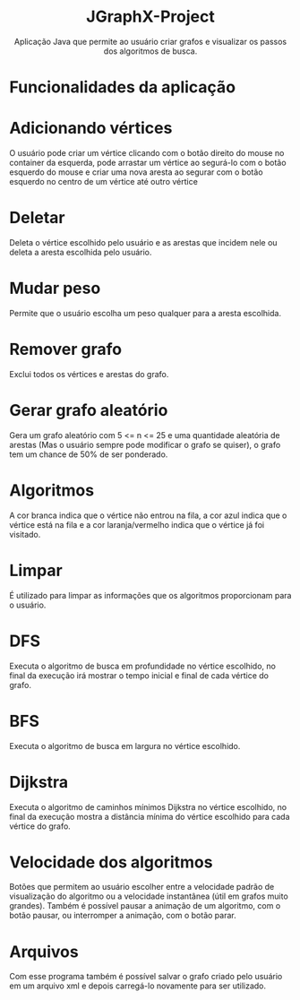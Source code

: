 <h1 align="center">
 <br>JGraphX-Project
</h1>


<p align="center">Aplicação Java que permite ao usuário criar grafos e visualizar os passos dos algoritmos de busca.</p>

# Funcionalidades da aplicação

# Adicionando vértices
O usuário pode criar um vértice clicando com o botão direito do mouse no container da esquerda, pode arrastar um vértice ao segurá-lo com o botão esquerdo do mouse e criar uma nova aresta ao segurar com o botão esquerdo no centro de um vértice até outro vértice

# Deletar
Deleta o vértice escolhido pelo usuário e as arestas que incidem nele ou deleta a aresta escolhida pelo usuário.

# Mudar peso
Permite que o usuário escolha um peso qualquer para a aresta escolhida.

# Remover grafo
Exclui todos os vértices e arestas do grafo.

# Gerar grafo aleatório
Gera um grafo aleatório com 5 <= n <= 25 e uma quantidade aleatória de arestas (Mas o usuário sempre pode modificar o grafo se quiser), o grafo tem um chance de 50% de ser ponderado.

# Algoritmos
A cor branca indica que o vértice não entrou na fila, a cor azul indica que o vértice está na fila e a cor laranja/vermelho indica que o vértice já foi visitado.

# Limpar
É utilizado para limpar as informações que os algoritmos proporcionam para o usuário.

# DFS
Executa o algoritmo de busca em profundidade no vértice escolhido, no final da execução irá mostrar o tempo inicial e final de cada vértice do grafo.

# BFS
Executa o algoritmo de busca em largura no vértice escolhido.

# Dijkstra
Executa o algoritmo de caminhos mínimos Dijkstra no vértice escolhido, no final da execução mostra a distância mínima do vértice escolhido para cada vértice do grafo.

# Velocidade dos algoritmos
Botões que permitem ao usuário escolher entre a velocidade padrão de visualização do algoritmo ou a velocidade instantânea (útil em grafos muito grandes).
Também é possível pausar a animação de um algoritmo, com o botão pausar, ou interromper a animação, com o botão parar.

# Arquivos
Com esse programa também é possível salvar o grafo criado pelo usuário em um arquivo xml e depois carregá-lo novamente para ser utilizado.
